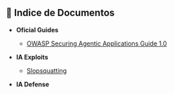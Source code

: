 ## 📂 Indice de Documentos


- **Oficial Guides**
    * [OWASP Securing Agentic Applications Guide 1.0](./Guia%20da%20OWASP%20para%20Aplicações%20Agênticas.md)

- **IA Exploits**
    * [Slopsquatting](./Slopsquatting.md)

- **IA Defense**